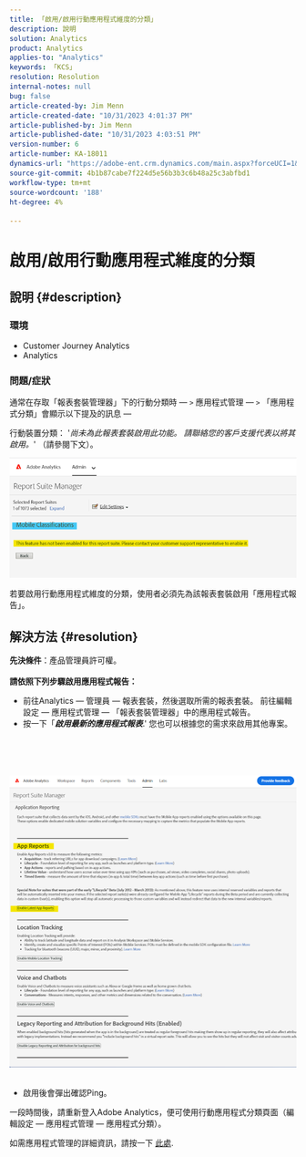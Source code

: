 ```yaml
---
title: 「啟用/啟用行動應用程式維度的分類」
description: 說明
solution: Analytics
product: Analytics
applies-to: "Analytics"
keywords: 「KCS」
resolution: Resolution
internal-notes: null
bug: false
article-created-by: Jim Menn
article-created-date: "10/31/2023 4:01:37 PM"
article-published-by: Jim Menn
article-published-date: "10/31/2023 4:03:51 PM"
version-number: 6
article-number: KA-18011
dynamics-url: "https://adobe-ent.crm.dynamics.com/main.aspx?forceUCI=1&pagetype=entityrecord&etn=knowledgearticle&id=29a4f7c0-0678-ee11-8179-6045bd006268"
source-git-commit: 4b1b87cabe7f224d5e56b3b3c6b48a25c3abfbd1
workflow-type: tm+mt
source-wordcount: '188'
ht-degree: 4%

---
```


# 啟用/啟用行動應用程式維度的分類

## 說明 {#description}


### <b>環境</b>

- Customer Journey Analytics
- Analytics




### <b>問題/症狀</b>

通常在存取「報表套裝管理器」下的行動分類時 — `>`  應用程式管理 — `>`  「應用程式分類」會顯示以下提及的訊息 — 

行動裝置分類： &#39;*尚未為此報表套裝啟用此功能。 請聯絡您的客戶支援代表以將其啟用。*&#39; （請參閱下文）。

![](assets/___2aa4f7c0-0678-ee11-8179-6045bd006268___.png)

若要啟用行動應用程式維度的分類，使用者必須先為該報表套裝啟用「應用程式報告」。


## 解決方法 {#resolution}

<b>先決條件</b>：產品管理員許可權。<br><br><b>請依照下列步驟啟用應用程式報告：</b>
- 前往Analytics — 管理員 — 報表套裝，然後選取所需的報表套裝。 前往編輯設定 — 應用程式管理 — <b> </b>「報表套裝管理器」中的應用程式報告。
- 按一下「<b>*啟用最新的應用程式報表</b>*.&#39; 您也可以根據您的需求來啟用其他專案。

<br><br> <br><br>![](assets/0ae3ca9c-b68f-ec11-b400-00224804a35d.png)
 
- 啟用後會彈出確認Ping。


一段時間後，請重新登入Adobe Analytics，便可使用行動應用程式分類頁面（編輯設定 — 應用程式管理 — 應用程式分類）。

如需應用程式管理的詳細資訊，請按一下 [此處](https://experienceleague.adobe.com/docs/analytics/admin/admin-tools/manage-report-suites/edit-report-suite/app-management/app-reporting.html).
